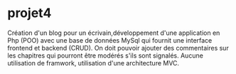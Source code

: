 # projet4
Création d'un blog pour un écrivain,développement d'une application en Php (POO) avec une base de données MySql qui fournit une interface frontend et backend (CRUD). On doit pouvoir ajouter des commentaires sur les chapitres qui pourront être modérés s'ils sont signalés. Aucune utilisation de framwork, utilisation d'une architecture MVC.
